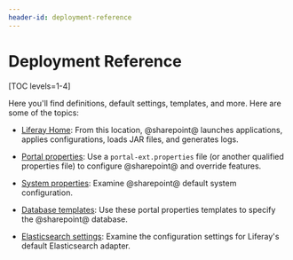```yaml
---
header-id: deployment-reference
---
```


# Deployment Reference

[TOC levels=1-4]

Here you'll find definitions, default settings, templates, and more. Here are
some of the topics:

-   [Liferay Home](/docs/7-2/deploy/-/knowledge_base/d/liferay-home):
    From this location, @sharepoint@ launches applications, applies configurations,
    loads JAR files, and generates logs. 

-   [Portal properties](/docs/7-2/deploy/-/knowledge_base/d/portal-properties): 
    Use a `portal-ext.properties` file (or another qualified properties file) to
    configure @sharepoint@ and override features. 

-   [System properties](/docs/7-2/deploy/-/knowledge_base/d/system-properties):
    Examine @sharepoint@ default system configuration. 

-   [Database templates](/docs/7-2/deploy/-/knowledge_base/d/database-templates):
    Use these portal properties templates to specify the @sharepoint@ database. 

-   [Elasticsearch settings](/docs/7-2/deploy/-/knowledge_base/d/elasticsearch-connector-settings-reference):
    Examine the configuration settings for Liferay's default Elasticsearch
    adapter. 

